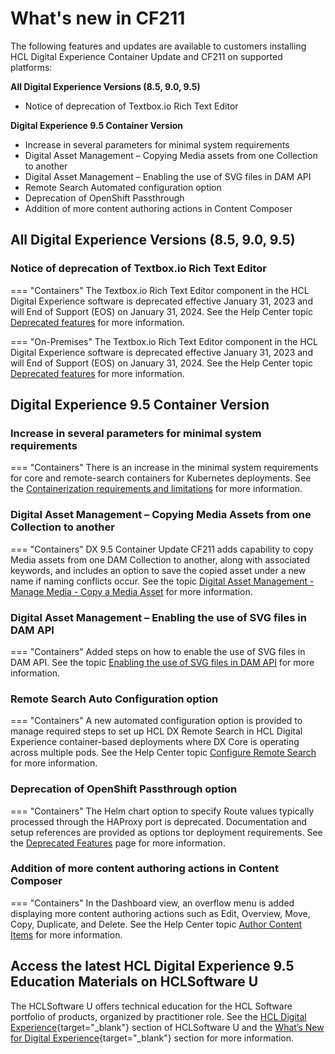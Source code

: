 # What's new in CF211

The following features and updates are available to customers installing HCL Digital Experience Container Update and CF211 on supported platforms:

**All  Digital Experience Versions (8.5, 9.0, 9.5)**

- Notice of deprecation of Textbox.io Rich Text Editor

**Digital Experience 9.5 Container Version**

- Increase in several parameters for minimal system requirements
- Digital Asset Management – Copying Media assets from one Collection to another
- Digital Asset Management – Enabling the use of SVG files in DAM API 
- Remote Search Automated configuration option
- Deprecation of OpenShift Passthrough
- Addition of more content authoring actions in Content Composer

## All  Digital Experience Versions (8.5, 9.0, 9.5)

### Notice of deprecation of Textbox.io Rich Text Editor

=== "Containers"
    The Textbox.io Rich Text Editor component in the HCL Digital Experience software is deprecated effective January 31, 2023 and will End of Support (EOS) on January 31, 2024. See the Help Center topic [Deprecated features](../deprecated_features.md) for more information.

=== "On-Premises"
    The Textbox.io Rich Text Editor component in the HCL Digital Experience software is deprecated effective January 31, 2023 and will End of Support (EOS) on January 31, 2024. See the Help Center topic [Deprecated features](../deprecated_features.md) for more information.

## Digital Experience 9.5 Container Version

### Increase in several parameters for minimal system requirements

=== "Containers"
    There is an increase in the minimal system requirements for core and remote-search containers for Kubernetes deployments. See the [Containerization requirements and limitations](../../get_started/plan_deployment/container_deployment/limitations_requirements.md) for more information.

### Digital Asset Management – Copying Media Assets from one Collection to another 

=== "Containers"
    DX 9.5 Container Update CF211 adds capability to copy Media assets from one DAM Collection to another, along with associated keywords, and includes an option to save the copied asset under a new name if naming conflicts occur. See the topic [Digital Asset Management - Manage Media - Copy a Media Asset](../../manage_content/digital_assets/usage/managing_dam/manage_media_assets.md#copying-a-media-asset) for more information.

### Digital Asset Management – Enabling the use of SVG files in DAM API

=== "Containers"
   Added steps on how to enable the use of SVG files in DAM API. See the topic [Enabling the use of SVG files in DAM API](../../extend_dx/apis/hcl_experience_api/openapi_example_API_calls.md#enabling-the-use-of-svg-files-in-dam-api) for more information.

### Remote Search Auto Configuration option

=== "Containers"
    A new automated configuration option is provided to manage required steps to set up HCL DX Remote Search in HCL Digital Experience container-based deployments where DX Core is operating across multiple pods. See the Help Center topic [Configure Remote Search](../../deployment/manage/container_configuration/kubernetes_remote_search.md) for more information.

### Deprecation of OpenShift Passthrough option
=== "Containers"
    The Helm chart option to specify Route values typically processed through the HAProxy port is deprecated. Documentation and setup references are provided as options tor deployment requirements. See the [Deprecated Features](../deprecated_features.md) page for more information. 
    
### Addition of more content authoring actions in Content Composer
=== "Containers"
    In the Dashboard view, an overflow menu is added displaying more content authoring actions such as Edit, Overview, Move, Copy, Duplicate, and Delete. See the Help Center topic [Author Content Items](../../manage_content/wcm_authoring/content_composer/usage/author_and_manage_content_items/author_content_items.md#content-authoring-actions-in-dashboard-view) for more information.

## Access the latest HCL Digital Experience 9.5 Education Materials on HCLSoftware U

The HCLSoftware U offers technical education for the HCL Software portfolio of products, organized by practitioner role. See the [HCL Digital Experience](https://hclsoftwareu.hcltechsw.com/#HCLDXLearningJourneys){target="_blank"} section of HCLSoftware U and the [What’s New for Digital Experience](https://hclsoftwareu.hcltechsw.com/courses?search=eyJjYXQiOiI1NSIsInRpdGxlIjoiIiwiZmlsdGVyIjoiIn0=){target="_blank"} section for more information.
